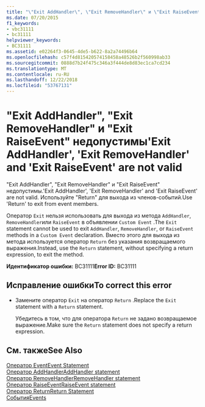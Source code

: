 ```yaml
---
title: "\"Exit AddHandler\", \"Exit RemoveHandler\" и \"Exit RaiseEvent\" недопустимы"
ms.date: 07/20/2015
f1_keywords:
- vbc31111
- bc31111
helpviewer_keywords:
- BC31111
ms.assetid: e02264f3-0645-4de5-b622-8a2a74496b64
ms.openlocfilehash: c57f4d815420574158458a48526b2f560998ab33
ms.sourcegitcommit: 0888d7b24f475c346a3f444de8d83ec1ca7cd234
ms.translationtype: MT
ms.contentlocale: ru-RU
ms.lasthandoff: 12/22/2018
ms.locfileid: "53767131"
---
```

# <a name="exit-addhandler-exit-removehandler-and-exit-raiseevent-are-not-valid"></a><span data-ttu-id="41162-102">"Exit AddHandler", "Exit RemoveHandler" и "Exit RaiseEvent" недопустимы</span><span class="sxs-lookup"><span data-stu-id="41162-102">'Exit AddHandler', 'Exit RemoveHandler' and 'Exit RaiseEvent' are not valid</span></span>
<span data-ttu-id="41162-103">"Exit AddHandler", "Exit RemoveHandler" и "Exit RaiseEvent" недопустимы.</span><span class="sxs-lookup"><span data-stu-id="41162-103">'Exit AddHandler', 'Exit RemoveHandler' and 'Exit RaiseEvent' are not valid.</span></span> <span data-ttu-id="41162-104">Используйте "Return" для выхода из членов-событий.</span><span class="sxs-lookup"><span data-stu-id="41162-104">Use 'Return' to exit from event members.</span></span>  
  
 <span data-ttu-id="41162-105">Оператор `Exit` нельзя использовать для выхода из метода `AddHandler`, `RemoveHandler`или `RaiseEvent` в объявлении `Custom Event` .</span><span class="sxs-lookup"><span data-stu-id="41162-105">The `Exit` statement cannot be used to exit `AddHandler`, `RemoveHandler`, or `RaiseEvent` methods in a `Custom Event` declaration.</span></span> <span data-ttu-id="41162-106">Вместо этого для выхода из метода используется оператор `Return` без указания возвращаемого выражения.</span><span class="sxs-lookup"><span data-stu-id="41162-106">Instead, use the `Return` statement, without specifying a return expression, to exit the method.</span></span>  
  
 <span data-ttu-id="41162-107">**Идентификатор ошибки:** BC31111</span><span class="sxs-lookup"><span data-stu-id="41162-107">**Error ID:** BC31111</span></span>  
  
## <a name="to-correct-this-error"></a><span data-ttu-id="41162-108">Исправление ошибки</span><span class="sxs-lookup"><span data-stu-id="41162-108">To correct this error</span></span>  
  
-   <span data-ttu-id="41162-109">Замените оператор `Exit` на оператор `Return` .</span><span class="sxs-lookup"><span data-stu-id="41162-109">Replace the `Exit` statement with a `Return` statement.</span></span>  
  
     <span data-ttu-id="41162-110">Убедитесь в том, что для оператора `Return` не задано возвращаемое выражение.</span><span class="sxs-lookup"><span data-stu-id="41162-110">Make sure the `Return` statement does not specify a return expression.</span></span>  
  
## <a name="see-also"></a><span data-ttu-id="41162-111">См. также</span><span class="sxs-lookup"><span data-stu-id="41162-111">See Also</span></span>  
 [<span data-ttu-id="41162-112">Оператор Event</span><span class="sxs-lookup"><span data-stu-id="41162-112">Event Statement</span></span>](../../visual-basic/language-reference/statements/event-statement.md)  
 [<span data-ttu-id="41162-113">Оператор AddHandler</span><span class="sxs-lookup"><span data-stu-id="41162-113">AddHandler statement</span></span>](~/docs/visual-basic/language-reference/statements/addhandler-statement.md)  
 [<span data-ttu-id="41162-114">Оператор RemoveHandler</span><span class="sxs-lookup"><span data-stu-id="41162-114">RemoveHandler statement</span></span>](~/docs/visual-basic/language-reference/statements/removehandler-statement.md)  
 [<span data-ttu-id="41162-115">Оператор RaiseEvent</span><span class="sxs-lookup"><span data-stu-id="41162-115">RaiseEvent statement</span></span>](~/docs/visual-basic/language-reference/statements/raiseevent-statement.md)  
 [<span data-ttu-id="41162-116">Оператор Return</span><span class="sxs-lookup"><span data-stu-id="41162-116">Return Statement</span></span>](../../visual-basic/language-reference/statements/return-statement.md)  
 [<span data-ttu-id="41162-117">События</span><span class="sxs-lookup"><span data-stu-id="41162-117">Events</span></span>](../../visual-basic/programming-guide/language-features/events/index.md)

